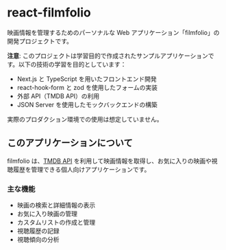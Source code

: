 # react-filmfolio

映画情報を管理するためのパーソナルな Web アプリケーション「filmfolio」の開発プロジェクトです。

**注意**: このプロジェクトは学習目的で作成されたサンプルアプリケーションです。以下の技術の学習を目的としています：

- Next.js と TypeScript を用いたフロントエンド開発
- react-hook-form と zod を使用したフォームの実装
- 外部 API（TMDB API）の利用
- JSON Server を使用したモックバックエンドの構築

実際のプロダクション環境での使用は想定していません。

## このアプリケーションについて

filmfolio は、[TMDB API](https://developer.themoviedb.org/docs) を利用して映画情報を取得し、お気に入りの映画や視聴履歴を管理できる個人向けアプリケーションです。

### 主な機能

- 映画の検索と詳細情報の表示
- お気に入り映画の管理
- カスタムリストの作成と管理
- 視聴履歴の記録
- 視聴傾向の分析
